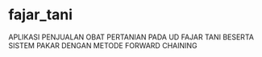 # fajar_tani
APLIKASI PENJUALAN OBAT PERTANIAN PADA UD FAJAR TANI BESERTA SISTEM PAKAR DENGAN METODE FORWARD CHAINING
